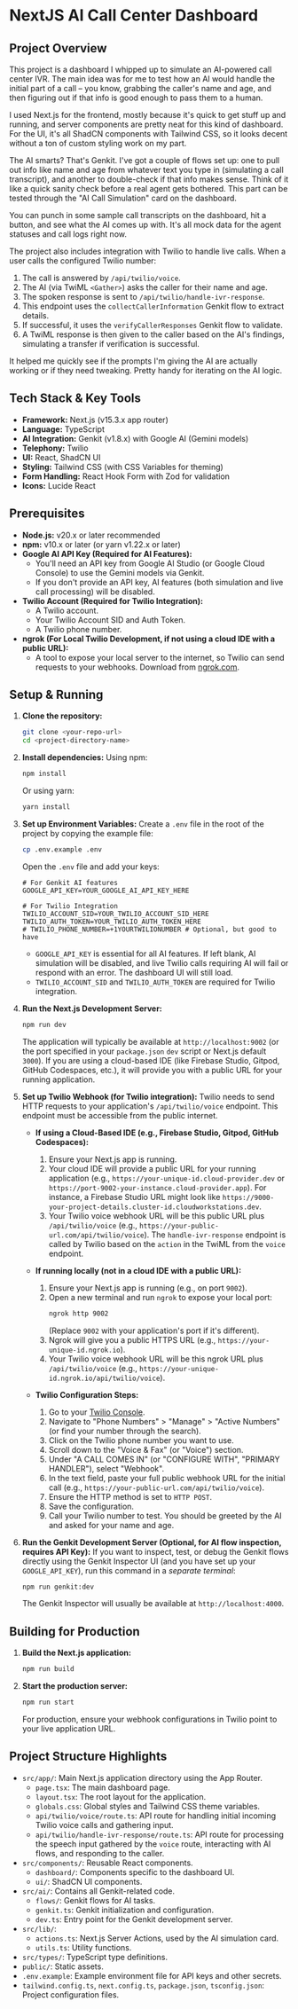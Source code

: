
# NextJS AI Call Center Dashboard

## Project Overview

This project is a dashboard I whipped up to simulate an AI-powered call center IVR. The main idea was for me to test how an AI would handle the initial part of a call – you know, grabbing the caller's name and age, and then figuring out if that info is good enough to pass them to a human.

I used Next.js for the frontend, mostly because it's quick to get stuff up and running, and server components are pretty neat for this kind of dashboard. For the UI, it's all ShadCN components with Tailwind CSS, so it looks decent without a ton of custom styling work on my part.

The AI smarts? That's Genkit. I've got a couple of flows set up: one to pull out info like name and age from whatever text you type in (simulating a call transcript), and another to double-check if that info makes sense. Think of it like a quick sanity check before a real agent gets bothered. This part can be tested through the "AI Call Simulation" card on the dashboard.

You can punch in some sample call transcripts on the dashboard, hit a button, and see what the AI comes up with. It's all mock data for the agent statuses and call logs right now.

The project also includes integration with Twilio to handle live calls. When a user calls the configured Twilio number:
1.  The call is answered by `/api/twilio/voice`.
2.  The AI (via TwiML `<Gather>`) asks the caller for their name and age.
3.  The spoken response is sent to `/api/twilio/handle-ivr-response`.
4.  This endpoint uses the `collectCallerInformation` Genkit flow to extract details.
5.  If successful, it uses the `verifyCallerResponses` Genkit flow to validate.
6.  A TwiML response is then given to the caller based on the AI's findings, simulating a transfer if verification is successful.

It helped me quickly see if the prompts I'm giving the AI are actually working or if they need tweaking. Pretty handy for iterating on the AI logic.

## Tech Stack & Key Tools

*   **Framework:** Next.js (v15.3.x app router)
*   **Language:** TypeScript
*   **AI Integration:** Genkit (v1.8.x) with Google AI (Gemini models)
*   **Telephony:** Twilio
*   **UI:** React, ShadCN UI
*   **Styling:** Tailwind CSS (with CSS Variables for theming)
*   **Form Handling:** React Hook Form with Zod for validation
*   **Icons:** Lucide React

## Prerequisites

*   **Node.js:** v20.x or later recommended
*   **npm:** v10.x or later (or yarn v1.22.x or later)
*   **Google AI API Key (Required for AI Features):**
    *   You'll need an API key from Google AI Studio (or Google Cloud Console) to use the Gemini models via Genkit.
    *   If you don't provide an API key, AI features (both simulation and live call processing) will be disabled.
*   **Twilio Account (Required for Twilio Integration):**
    *   A Twilio account.
    *   Your Twilio Account SID and Auth Token.
    *   A Twilio phone number.
*   **ngrok (For Local Twilio Development, if not using a cloud IDE with a public URL):**
    *   A tool to expose your local server to the internet, so Twilio can send requests to your webhooks. Download from [ngrok.com](https://ngrok.com/).

## Setup & Running

1.  **Clone the repository:**
    ```bash
    git clone <your-repo-url>
    cd <project-directory-name>
    ```

2.  **Install dependencies:**
    Using npm:
    ```bash
    npm install
    ```
    Or using yarn:
    ```bash
    yarn install
    ```

3.  **Set up Environment Variables:**
    Create a `.env` file in the root of the project by copying the example file:
    ```bash
    cp .env.example .env
    ```
    Open the `.env` file and add your keys:
    ```env
    # For Genkit AI features
    GOOGLE_API_KEY=YOUR_GOOGLE_AI_API_KEY_HERE

    # For Twilio Integration
    TWILIO_ACCOUNT_SID=YOUR_TWILIO_ACCOUNT_SID_HERE
    TWILIO_AUTH_TOKEN=YOUR_TWILIO_AUTH_TOKEN_HERE
    # TWILIO_PHONE_NUMBER=+1YOURTWILIONUMBER # Optional, but good to have
    ```
    *   `GOOGLE_API_KEY` is essential for all AI features. If left blank, AI simulation will be disabled, and live Twilio calls requiring AI will fail or respond with an error. The dashboard UI will still load.
    *   `TWILIO_ACCOUNT_SID` and `TWILIO_AUTH_TOKEN` are required for Twilio integration.

4.  **Run the Next.js Development Server:**
    ```bash
    npm run dev
    ```
    The application will typically be available at `http://localhost:9002` (or the port specified in your `package.json` `dev` script or Next.js default `3000`).
    If you are using a cloud-based IDE (like Firebase Studio, Gitpod, GitHub Codespaces, etc.), it will provide you with a public URL for your running application.

5.  **Set up Twilio Webhook (for Twilio integration):**
    Twilio needs to send HTTP requests to your application's `/api/twilio/voice` endpoint. This endpoint must be accessible from the public internet.

    *   **If using a Cloud-Based IDE (e.g., Firebase Studio, Gitpod, GitHub Codespaces):**
        1.  Ensure your Next.js app is running.
        2.  Your cloud IDE will provide a public URL for your running application (e.g., `https://your-unique-id.cloud-provider.dev` or `https://port-9002-your-instance.cloud-provider.app`). For instance, a Firebase Studio URL might look like `https://9000-your-project-details.cluster-id.cloudworkstations.dev`.
        3.  Your Twilio voice webhook URL will be this public URL plus `/api/twilio/voice` (e.g., `https://your-public-url.com/api/twilio/voice`). The `handle-ivr-response` endpoint is called by Twilio based on the `action` in the TwiML from the `voice` endpoint.

    *   **If running locally (not in a cloud IDE with a public URL):**
        1.  Ensure your Next.js app is running (e.g., on port `9002`).
        2.  Open a new terminal and run `ngrok` to expose your local port:
            ```bash
            ngrok http 9002
            ```
            (Replace `9002` with your application's port if it's different).
        3.  Ngrok will give you a public HTTPS URL (e.g., `https://your-unique-id.ngrok.io`).
        4.  Your Twilio voice webhook URL will be this ngrok URL plus `/api/twilio/voice` (e.g., `https://your-unique-id.ngrok.io/api/twilio/voice`).

    *   **Twilio Configuration Steps:**
        1.  Go to your [Twilio Console](https://www.twilio.com/console).
        2.  Navigate to "Phone Numbers" > "Manage" > "Active Numbers" (or find your number through the search).
        3.  Click on the Twilio phone number you want to use.
        4.  Scroll down to the "Voice & Fax" (or "Voice") section.
        5.  Under "A CALL COMES IN" (or "CONFIGURE WITH", "PRIMARY HANDLER"), select "Webhook".
        6.  In the text field, paste your full public webhook URL for the initial call (e.g., `https://your-public-url.com/api/twilio/voice`).
        7.  Ensure the HTTP method is set to `HTTP POST`.
        8.  Save the configuration.
        9.  Call your Twilio number to test. You should be greeted by the AI and asked for your name and age.

6.  **Run the Genkit Development Server (Optional, for AI flow inspection, requires API Key):**
    If you want to inspect, test, or debug the Genkit flows directly using the Genkit Inspector UI (and you have set up your `GOOGLE_API_KEY`), run this command in a *separate terminal*:
    ```bash
    npm run genkit:dev
    ```
    The Genkit Inspector will usually be available at `http://localhost:4000`.

## Building for Production

1.  **Build the Next.js application:**
    ```bash
    npm run build
    ```

2.  **Start the production server:**
    ```bash
    npm run start
    ```
    For production, ensure your webhook configurations in Twilio point to your live application URL.

## Project Structure Highlights

*   `src/app/`: Main Next.js application directory using the App Router.
    *   `page.tsx`: The main dashboard page.
    *   `layout.tsx`: The root layout for the application.
    *   `globals.css`: Global styles and Tailwind CSS theme variables.
    *   `api/twilio/voice/route.ts`: API route for handling initial incoming Twilio voice calls and gathering input.
    *   `api/twilio/handle-ivr-response/route.ts`: API route for processing the speech input gathered by the `voice` route, interacting with AI flows, and responding to the caller.
*   `src/components/`: Reusable React components.
    *   `dashboard/`: Components specific to the dashboard UI.
    *   `ui/`: ShadCN UI components.
*   `src/ai/`: Contains all Genkit-related code.
    *   `flows/`: Genkit flows for AI tasks.
    *   `genkit.ts`: Genkit initialization and configuration.
    *   `dev.ts`: Entry point for the Genkit development server.
*   `src/lib/`:
    *   `actions.ts`: Next.js Server Actions, used by the AI simulation card.
    *   `utils.ts`: Utility functions.
*   `src/types/`: TypeScript type definitions.
*   `public/`: Static assets.
*   `.env.example`: Example environment file for API keys and other secrets.
*   `tailwind.config.ts`, `next.config.ts`, `package.json`, `tsconfig.json`: Project configuration files.

    
